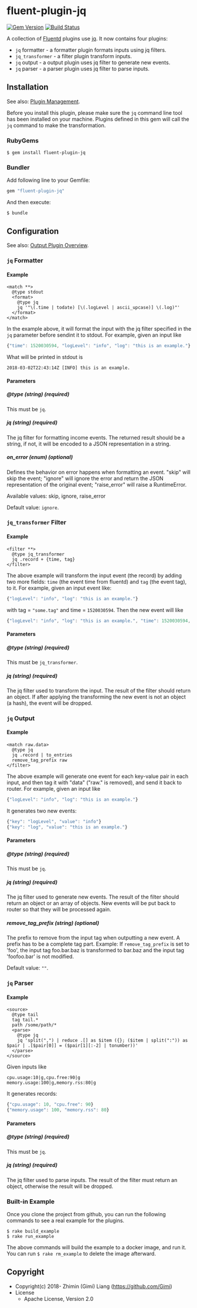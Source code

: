 # fluent-plugin-jq

[![Gem Version](https://badge.fury.io/rb/fluent-plugin-jq.svg)](https://badge.fury.io/rb/fluent-plugin-jq)
[![Build Status](https://travis-ci.org/Gimi/fluent-plugin-jq.svg?branch=master)](https://travis-ci.org/Gimi/fluent-plugin-jq)

A collection of [Fluentd](https://fluentd.org/) plugins use [jq](https://stedolan.github.io/jq/). It now contains four plugins:
* `jq` formatter - a formatter plugin formats inputs using jq filters.
* `jq_transformer` - a filter plugin transform inputs.
* `jq` output - a output plugin uses jq filter to generate new events.
* `jq` parser - a parser plugin uses jq filter to parse inputs.

## Installation

See also: [Plugin Management](https://docs.fluentd.org/v1.0/articles/plugin-management).

Before you install this plugin, please make sure the `jq` command line tool has been installed on your machine. Plugins defined in this gem will call the `jq` command to make the transformation.

### RubyGems

```
$ gem install fluent-plugin-jq
```

### Bundler

Add following line to your Gemfile:

```ruby
gem "fluent-plugin-jq"
```

And then execute:

```
$ bundle
```

## Configuration

See also: [Output Plugin Overview](https://docs.fluentd.org/v1.0/articles/output-plugin-overview).

### `jq` Formatter

#### Example

```
<match **>
  @type stdout
  <format>
    @type jq
    jq '"\(.time | todate) [\(.logLevel | ascii_upcase)] \(.log)"'
  </format>
</match>
```

In the example above, it will format the input with the jq filter specified in the `jq` parameter before sendint it to stdout. For example, given an input like

```javascript
{"time": 1520030594, "logLevel": "info", "log": "this is an example."}
```

What will be printed in stdout is

```
2018-03-02T22:43:14Z [INFO] this is an example.
```

#### Parameters

##### @type (string) (required)

This must be `jq`.

##### jq (string) (required)

The jq filter for formatting income events. The returned result should be a string, if not, it will be encoded to a JSON representation in a string.

##### on_error (enum) (optional)

Defines the behavior on error happens when formatting an event. "skip" will skip the event; "ignore" will ignore the error and return the JSON representation of the original event; "raise_error" will raise a RuntimeError.

Available values: skip, ignore, raise_error

Default value: `ignore`.

### `jq_transformer` Filter

#### Example

```
<filter **>
  @type jq_transformer
  jq .record + {time, tag}
</filter>
```

The above example will transform the input event (the record) by adding two more fields: `time` (the event time from fluentd) and `tag` (the event tag), to it. For example, given an input event like:

```javascript
{"logLevel": "info", "log": "this is an example."}
```

with tag = `"some.tag"` and time = `1520030594`. Then the new event will like

```javascript
{"logLevel": "info", "log": "this is an example.", "time": 1520030594, "tag": "some.tag"}
```

#### Parameters

##### @type (string) (required)

This must be `jq_transformer`.

##### jq (string) (required)

The jq filter used to transform the input. The result of the filter should return an object. If after applying the transforming the new event is not an object (a hash), the event will be dropped.

### `jq` Output

#### Example

```
<match raw.data>
  @type jq
  jq .record | to_entries
  remove_tag_prefix raw
</filter>
```

The above example will generate one event for each key-value pair in each input, and then tag it with "data" ("raw." is removed), and send it back to router. For example, given an input like

```javascript
{"logLevel": "info", "log": "this is an example."}
```

It generates two new events:

```javascript
{"key": "logLevel", "value": "info"}
{"key": "log", "value": "this is an example."}
```

#### Parameters

##### @type (string) (required)

This must be `jq`.

##### jq (string) (required)

The jq filter used to generate new events. The result of the filter should return an object or an array of objects. New events will be put back to router so that they will be processed again.

##### remove_tag_prefix (string) (optional)

The prefix to remove from the input tag when outputting a new event. A prefix has to be a complete tag part.
Example: If `remove_tag_prefix` is set to 'foo', the input tag foo.bar.baz is transformed to bar.baz and the input tag 'foofoo.bar' is not modified.

Default value: `""`.

### `jq` Parser

#### Example

```
<source>
  @type tail
  tag tail.*
  path /some/path/*
  <parse>
    @type jq
    jq 'split(",") | reduce .[] as $item ({}; ($item | split(":")) as $pair | .[$pair[0]] = ($pair[1][:-2] | tonumber))'
  </parse>
</source>
```

Given inputs like

```
cpu.usage:10|g,cpu.free:90|g
memory.usage:100|g,memory.rss:80|g
```

It generates records:

```javascript
{"cpu.usage": 10, "cpu.free": 90}
{"memory.usage": 100, "memory.rss": 80}
```

#### Parameters

##### @type (string) (required)

This must be `jq`.

##### jq (string) (required)

The jq filter used to parse inputs. The result of the filter must return an object, otherwise the result will be dropped.

### Built-in Example

Once you clone the project from github, you can run the following commands to see a real example for the plugins.

```
$ rake build_example
$ rake run_example
```

The above commands will build the example to a docker image, and run it. You can run `$ rake rm_example` to delete the image afterward.

## Copyright

* Copyright(c) 2018- Zhimin (Gimi) Liang (https://github.com/Gimi)
* License
  * Apache License, Version 2.0

